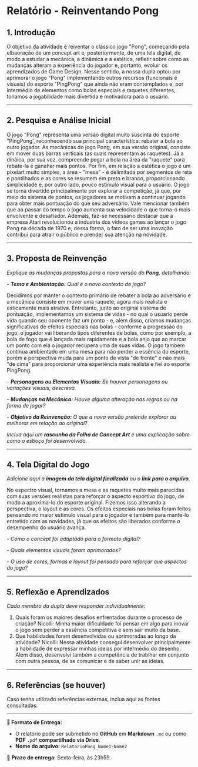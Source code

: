 # Relatório - Reinventando Pong

## 1. Introdução  
O objetivo da atividade é reiventar o clássico jogo "Pong", começando pela elbaoração de um concept art e, posteriormente, de uma tela digital, de modo a estudar a mecânica, a dinâmica e a estética, refletir sobre como as mudanças alteram a experiência do jogador e, portanto, evoluir os aprendizados de Game Design. Nesse sentido, a nossa dupla optou por aprimorar o jogo "Pong" implementando outros recursos (funcionais e visuais) do esporte "PingPong" que ainda não eram contemplados e, por intermédio de elementos como bolas especiais e raquetes diferentes, tonamos a jogabilidade mais divertida e motivadora para o usuário.
 
---

## 2. Pesquisa e Análise Inicial  
O jogo "Pong" representa uma versão digital muito suscinta do esporte "PingPong', reconhecendo sua principal característica: rebater a bola ao outro jogador. As mecânicas do jogo Pong, em sua versão original, consiste em mover duas barras verticais (as quais representam as raquetes). Já a dinâica, por sua vez, compreende pegar a bola na área da "raquete" para rebate-la e ganahar mais pontos. Por fim, em relação a estética o jogo é um pixelart muito simples, a área - "mesa" - é delimitada por segmentos de reta e pontilhados e as cores se resumem em preto e branco, proporcionando simplicidade e, por outro lado, pouco estímulo visual para o usuário. 
O jogo se torna divertido principalmente por explorar a competição, já que, por meio do sistema de pontos, os jogadores se motivam a continuar jogando para obter mais pontuação do que seu adversário. Vale mencionar também que ao passar do tempo o jogo aumenta sua velocidade o que torna-o mais envolvente e desafiador.
Ademais, faz-se necessário destacar que a empresa Atari revolucionou a industria dos vídeos games ao lançar o jogo Pong na década de 1970 e, dessa forma, o fato de ser uma inovação contribui para atrair o público e prender sua atenção na novidade.

---

## 3. Proposta de Reinvenção  
*Explique as mudanças propostas para a nova versão do **Pong**, detalhando:*  

*- **Tema e Ambientação:** Qual é o novo contexto do jogo?* 

Decidimos por manter o contexto primário de rebater a bola ao adversário e a mecânica consiste em mover uma raquete, agora mais realista e esticamente mais atrativa. Entretanto, junto ao original sistema de pontuação, implementamos um sistema de vidas - no qual o usuario perde vida quando seu oponente faz um ponto - e, além disso, criamos mudanças significativas de efeitos especiais nas bolas - conforme a progressão do jogo, o jogador vai liberando tipos diferentes de bolas, como por exemplo, a bola de fogo que é lançada mais rapidamente e a bola anjo que ao marcar um ponto com ela o jogador recupera uma de suas vidas. O jogo também continua ambientado em uma mesa para não perder a essência do esporte, porém a perspectiva muda para um ponto de vista "de frente" e não mais "de cima" para proporcionar uma experiência mais realista e fiel ao esporte PingPong. 

*- **Personagens ou Elementos Visuais:** Se houver personagens ou variações visuais, descreva.*

*- **Mudanças na Mecânica:** Houve alguma alteração nas regras ou na forma de jogar?*

*- **Objetivo da Reinvenção:** O que a nova versão pretende explorar ou melhorar em relação ao original?*

*Inclua aqui um **rascunho da Folha de Concept Art** e uma explicação sobre como o esboço foi desenvolvido.*

---

## 4. Tela Digital do Jogo  
*Adicione aqui a **imagem da tela digital finalizada** ou o **link para o arquivo**.*  

No espectro visual, tornamos a mesa e as raquetes muito mais parecidas com suas versões realistas para reforçar o aspecto esportivo do jogo, de modo a aproxima-lo do esporte original. Fizemos isso alterando a perspectiva, o layout e as cores. 
Os efeitos especiais nas bolas foram feitos pensando no maior estímulo visual para o jogador e também para mante-lo entretido com as novidades, já que os efeitos são liberados conforme o desempenho do usuário avança. 

*- Como o concept foi adaptado para o formato digital?*

*- Quais elementos visuais foram aprimorados?*  

*- O uso de cores, formas e layout foi pensado para reforçar que aspectos do jogo?*  

---

## 5. Reflexão e Aprendizados  
*Cada membro da dupla deve responder individualmente:*  

1. Quais foram os maiores desafios enfrentados durante o processo de criação?
   Nicolli: Minha maior dificuldade foi pensar em algo para inovar o jogo sem perder a essência competitiva e sem sair muito da base. 
2. Que habilidades foram desenvolvidas ou aprimoradas ao longo da atividade?
   Nicolli: Nessa atividade consegui desenvolver principalmente a habilidade de expressar minhas ideias por intermédio do desenho. Além disso, desenvolvi também a competência de trablhar em conjunto com outra pessoa, de se comunicar e de saber unir as ideias. 

---

## 6. Referências (se houver)  
Caso tenha utilizado referências externas, inclua aqui as fontes consultadas.  

---

**📝 Formato de Entrega:**  
- O relatório pode ser submetido no **GitHub** em **Markdown** `.md` ou como **PDF** `.pdf` **compartilhado via Drive**.  
- **Nome do arquivo:** `RelatorioPong_Nome1-Nome2`  

📌 **Prazo de entrega:** Sexta-feira, às 23h59.
